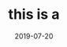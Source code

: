 ---
title: this is a
date: 2019-07-20
#math: true
draft: false
tags:
  - Conference
image:
  placement: 2
  caption: 'Image credit: [**John Moeses Bauan**](https://unsplash.com/photos/OGZtQF8iC0g)'
---